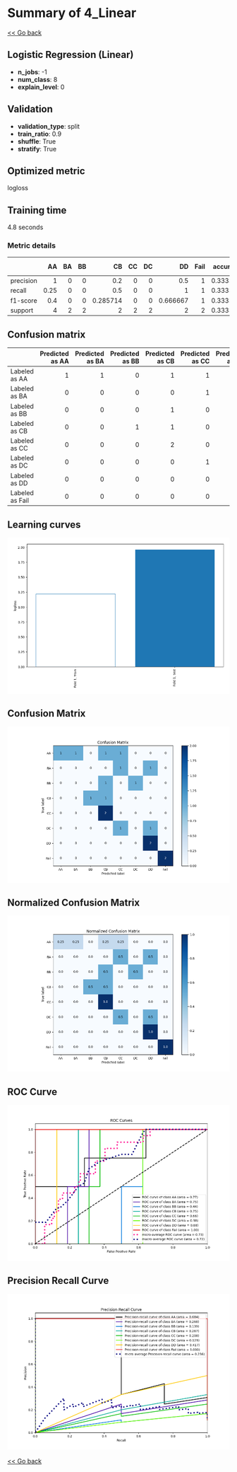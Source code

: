 # Summary of 4_Linear

[<< Go back](../README.md)


## Logistic Regression (Linear)
- **n_jobs**: -1
- **num_class**: 8
- **explain_level**: 0

## Validation
 - **validation_type**: split
 - **train_ratio**: 0.9
 - **shuffle**: True
 - **stratify**: True

## Optimized metric
logloss

## Training time

4.8 seconds

### Metric details
|           |   AA |   BA |   BB |       CB |   CC |   DC |       DD |   Fail |   accuracy |   macro avg |   weighted avg |   logloss |
|:----------|-----:|-----:|-----:|---------:|-----:|-----:|---------:|-------:|-----------:|------------:|---------------:|----------:|
| precision | 1    |    0 |    0 | 0.2      |    0 |    0 | 0.5      |      1 |   0.333333 |    0.3375   |       0.411111 |   1.96024 |
| recall    | 0.25 |    0 |    0 | 0.5      |    0 |    0 | 1        |      1 |   0.333333 |    0.34375  |       0.333333 |   1.96024 |
| f1-score  | 0.4  |    0 |    0 | 0.285714 |    0 |    0 | 0.666667 |      1 |   0.333333 |    0.294048 |       0.30582  |   1.96024 |
| support   | 4    |    2 |    2 | 2        |    2 |    2 | 2        |      2 |   0.333333 |   18        |      18        |   1.96024 |


## Confusion matrix
|                 |   Predicted as AA |   Predicted as BA |   Predicted as BB |   Predicted as CB |   Predicted as CC |   Predicted as DC |   Predicted as DD |   Predicted as Fail |
|:----------------|------------------:|------------------:|------------------:|------------------:|------------------:|------------------:|------------------:|--------------------:|
| Labeled as AA   |                 1 |                 1 |                 0 |                 1 |                 1 |                 0 |                 0 |                   0 |
| Labeled as BA   |                 0 |                 0 |                 0 |                 0 |                 1 |                 0 |                 1 |                   0 |
| Labeled as BB   |                 0 |                 0 |                 0 |                 1 |                 0 |                 1 |                 0 |                   0 |
| Labeled as CB   |                 0 |                 0 |                 1 |                 1 |                 0 |                 0 |                 0 |                   0 |
| Labeled as CC   |                 0 |                 0 |                 0 |                 2 |                 0 |                 0 |                 0 |                   0 |
| Labeled as DC   |                 0 |                 0 |                 0 |                 0 |                 1 |                 0 |                 1 |                   0 |
| Labeled as DD   |                 0 |                 0 |                 0 |                 0 |                 0 |                 0 |                 2 |                   0 |
| Labeled as Fail |                 0 |                 0 |                 0 |                 0 |                 0 |                 0 |                 0 |                   2 |

## Learning curves
![Learning curves](learning_curves.png)
## Confusion Matrix

![Confusion Matrix](confusion_matrix.png)


## Normalized Confusion Matrix

![Normalized Confusion Matrix](confusion_matrix_normalized.png)


## ROC Curve

![ROC Curve](roc_curve.png)


## Precision Recall Curve

![Precision Recall Curve](precision_recall_curve.png)



[<< Go back](../README.md)
